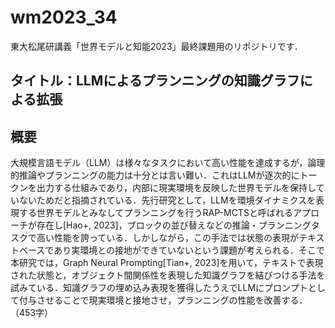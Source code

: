 # wm2023_34
東大松尾研講義「世界モデルと知能2023」最終課題用のリポジトリです．


## タイトル：LLMによるプランニングの知識グラフによる拡張

## 概要
大規模言語モデル（LLM）は様々なタスクにおいて高い性能を達成するが，論理的推論やプランニングの能力は十分とは言い難い．これはLLMが逐次的にトークンを出力する仕組みであり，内部に現実環境を反映した世界モデルを保持していないためだと指摘されている．先行研究として，LLMを環境ダイナミクスを表現する世界モデルとみなしてプランニングを行うRAP-MCTSと呼ばれるアプローチが存在し[Hao+, 2023]，ブロックの並び替えなどの推論・プランニングタスクで高い性能を誇っている．しかしながら，この手法では状態の表現がテキストベースであり実環境との接地ができていないという課題が考えられる．そこで本研究では，Graph Neural Prompting[Tian+, 2023]を用いて，テキストで表現された状態と，オブジェクト間関係性を表現した知識グラフを結びつける手法を試みている．知識グラフの埋め込み表現を獲得したうえでLLMにプロンプトとして付与させることで現実環境と接地させ，プランニングの性能を改善する．（453字）